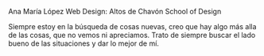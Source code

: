 Ana María López
Web Design: Altos de Chavón School of Design

Siempre estoy en la búsqueda de cosas nuevas, creo que hay algo más alla de las cosas, que no vemos ni apreciamos. Trato de siempre buscar el lado bueno de las situaciones y dar lo mejor de mí.